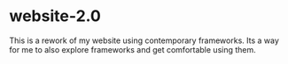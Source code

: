 # website-2.0
This is a rework of my website using contemporary frameworks.
Its a way for me to also explore frameworks and get comfortable using them.
